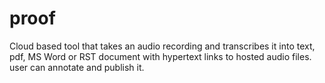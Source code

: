 # proof
Cloud based tool that takes an audio recording and transcribes it into text, pdf, MS Word or RST document with hypertext links to hosted audio files. user can annotate and publish it.
